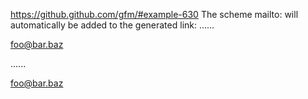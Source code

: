 https://github.github.com/gfm/#example-630
The scheme mailto: will automatically be added to the generated link:
......

foo@bar.baz

......

<p data-sourcepos="1:1-1:11"><a data-sourcepos="1:1-1:11" href="mailto:foo@bar.baz">foo@bar.baz</a></p>
